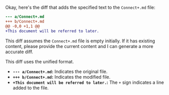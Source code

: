 Okay, here's the diff that adds the specified text to the `Connect+.md` file:

```diff
--- a/Connect+.md
+++ b/Connect+.md
@@ -0,0 +1,1 @@
+This document will be referred to later.

```

This diff assumes the `Connect+.md` file is empty initially. If it has existing content, please provide the current content and I can generate a more accurate diff. 

This diff uses the unified format.  
* **`--- a/Connect+.md`:**  Indicates the original file.
* **`+++ b/Connect+.md`:** Indicates the modified file.
* **`+This document will be referred to later.`:** The `+` sign indicates a line added to the file.



